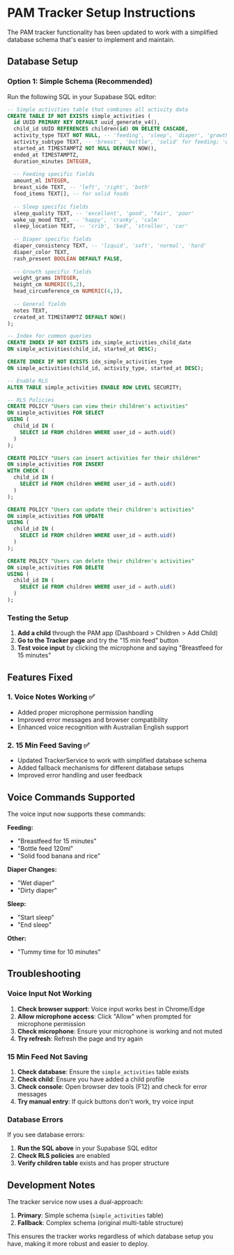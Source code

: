 # PAM Tracker Setup Instructions

The PAM tracker functionality has been updated to work with a simplified database schema that's easier to implement and maintain.

## Database Setup

### Option 1: Simple Schema (Recommended)

Run the following SQL in your Supabase SQL editor:

```sql
-- Simple activities table that combines all activity data
CREATE TABLE IF NOT EXISTS simple_activities (
  id UUID PRIMARY KEY DEFAULT uuid_generate_v4(),
  child_id UUID REFERENCES children(id) ON DELETE CASCADE,
  activity_type TEXT NOT NULL, -- 'feeding', 'sleep', 'diaper', 'growth', 'note'
  activity_subtype TEXT, -- 'breast', 'bottle', 'solid' for feeding; 'wet', 'dirty' for diaper
  started_at TIMESTAMPTZ NOT NULL DEFAULT NOW(),
  ended_at TIMESTAMPTZ,
  duration_minutes INTEGER,
  
  -- Feeding specific fields
  amount_ml INTEGER,
  breast_side TEXT, -- 'left', 'right', 'both'
  food_items TEXT[], -- for solid foods
  
  -- Sleep specific fields
  sleep_quality TEXT, -- 'excellent', 'good', 'fair', 'poor'
  wake_up_mood TEXT, -- 'happy', 'cranky', 'calm'
  sleep_location TEXT, -- 'crib', 'bed', 'stroller', 'car'
  
  -- Diaper specific fields
  diaper_consistency TEXT, -- 'liquid', 'soft', 'normal', 'hard'
  diaper_color TEXT,
  rash_present BOOLEAN DEFAULT FALSE,
  
  -- Growth specific fields
  weight_grams INTEGER,
  height_cm NUMERIC(5,2),
  head_circumference_cm NUMERIC(4,1),
  
  -- General fields
  notes TEXT,
  created_at TIMESTAMPTZ DEFAULT NOW()
);

-- Index for common queries
CREATE INDEX IF NOT EXISTS idx_simple_activities_child_date 
ON simple_activities(child_id, started_at DESC);

CREATE INDEX IF NOT EXISTS idx_simple_activities_type 
ON simple_activities(child_id, activity_type, started_at DESC);

-- Enable RLS
ALTER TABLE simple_activities ENABLE ROW LEVEL SECURITY;

-- RLS Policies
CREATE POLICY "Users can view their children's activities" 
ON simple_activities FOR SELECT 
USING (
  child_id IN (
    SELECT id FROM children WHERE user_id = auth.uid()
  )
);

CREATE POLICY "Users can insert activities for their children" 
ON simple_activities FOR INSERT 
WITH CHECK (
  child_id IN (
    SELECT id FROM children WHERE user_id = auth.uid()
  )
);

CREATE POLICY "Users can update their children's activities" 
ON simple_activities FOR UPDATE 
USING (
  child_id IN (
    SELECT id FROM children WHERE user_id = auth.uid()
  )
);

CREATE POLICY "Users can delete their children's activities" 
ON simple_activities FOR DELETE 
USING (
  child_id IN (
    SELECT id FROM children WHERE user_id = auth.uid()
  )
);
```

### Testing the Setup

1. **Add a child** through the PAM app (Dashboard > Children > Add Child)
2. **Go to the Tracker page** and try the "15 min feed" button
3. **Test voice input** by clicking the microphone and saying "Breastfeed for 15 minutes"

## Features Fixed

### 1. Voice Notes Working ✅
- Added proper microphone permission handling
- Improved error messages and browser compatibility
- Enhanced voice recognition with Australian English support

### 2. 15 Min Feed Saving ✅
- Updated TrackerService to work with simplified database schema
- Added fallback mechanisms for different database setups
- Improved error handling and user feedback

## Voice Commands Supported

The voice input now supports these commands:

**Feeding:**
- "Breastfeed for 15 minutes"
- "Bottle feed 120ml"
- "Solid food banana and rice"

**Diaper Changes:**
- "Wet diaper"
- "Dirty diaper"

**Sleep:**
- "Start sleep"
- "End sleep"

**Other:**
- "Tummy time for 10 minutes"

## Troubleshooting

### Voice Input Not Working
1. **Check browser support**: Voice input works best in Chrome/Edge
2. **Allow microphone access**: Click "Allow" when prompted for microphone permission
3. **Check microphone**: Ensure your microphone is working and not muted
4. **Try refresh**: Refresh the page and try again

### 15 Min Feed Not Saving
1. **Check database**: Ensure the `simple_activities` table exists
2. **Check child**: Ensure you have added a child profile
3. **Check console**: Open browser dev tools (F12) and check for error messages
4. **Try manual entry**: If quick buttons don't work, try voice input

### Database Errors
If you see database errors:
1. **Run the SQL above** in your Supabase SQL editor
2. **Check RLS policies** are enabled
3. **Verify children table** exists and has proper structure

## Development Notes

The tracker service now uses a dual-approach:
1. **Primary**: Simple schema (`simple_activities` table)
2. **Fallback**: Complex schema (original multi-table structure)

This ensures the tracker works regardless of which database setup you have, making it more robust and easier to deploy.